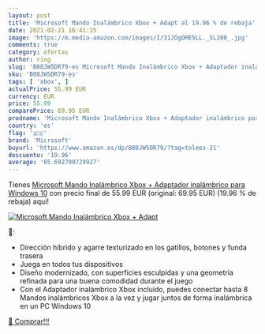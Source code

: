 ```yaml
---
layout: post
title: 'Microsoft Mando Inalámbrico Xbox + Adapt al 19.96 % de rebaja'
date: 2021-02-21 16:41:15
image: 'https://m.media-amazon.com/images/I/31JOgOME5LL._SL200_.jpg'
comments: true
category: ofertas
author: ring
slug: 'B08JW5DR79-es Microsoft Mando Inalámbrico Xbox + Adaptador inalámbrico...'
sku: 'B08JW5DR79-es'
tags: [ 'xbox', ]
actualPrice: 55.99 EUR
currency: EUR
price: 55.99
comparePrice: 69.95 EUR
prodname: 'Microsoft Mando Inalámbrico Xbox + Adaptador inalámbrico para Windows 10'
country: 'es'
flag: '🇪🇸'
brand: 'Microsoft'
buyurl: 'https://www.amazon.es/dp/B08JW5DR79/?tag=tolees-21'
descuento: '19.96'
average: '65.692700729927'
---
```


Tienes [Microsoft Mando Inalámbrico Xbox + Adaptador inalámbrico para Windows 10](https://www.amazon.es/dp/B08JW5DR79/?tag=tolees-21) con precio final de  55.99 EUR (original: 69.95 EUR) (19.96 %  de rebaja) aqui!

[![Microsoft Mando Inalámbrico Xbox + Adapt](https://m.media-amazon.com/images/I/31JOgOME5LL._SL200_.jpg)](https://www.amazon.es/dp/B08JW5DR79/?tag=tolees-21)

🔎:

- Dirección híbrido y agarre texturizado en los gatillos, botones y funda trasera
- Juega en todos tus dispositivos
- Diseño modernizado, con superficies esculpidas y una geometría refinada para una buena comodidad durante el juego
- Con el Adaptador inalámbrico Xbox incluido, puedes conectar hasta 8 Mandos inalámbricos Xbox a la vez y jugar juntos de forma inalámbrica en un PC Windows 10

[🛒 Comprar!!!](https://www.amazon.es/dp/B08JW5DR79/?tag=tolees-21)
